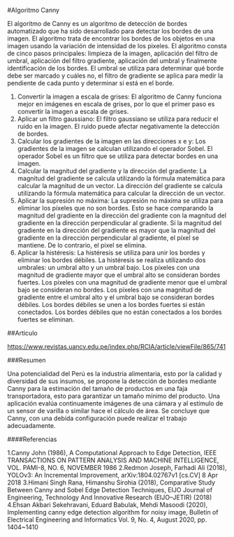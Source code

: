 #Algoritmo Canny

El algoritmo de Canny es un algoritmo de detección de bordes automatizado que ha sido desarrollado para detectar los bordes de una imagen. El algoritmo trata de encontrar los bordes de los objetos en una imagen usando la variación de intensidad de los pixeles. El algoritmo consta de cinco pasos principales: limpieza de la imagen, aplicación del filtro de umbral, aplicación del filtro gradiente, aplicación del umbral y finalmente identificación de los bordes. El umbral se utiliza para determinar qué borde debe ser marcado y cuáles no, el filtro de gradiente se aplica para medir la pendiente de cada punto y determinar si está en el borde.
1. Convertir la imagen a escala de grises: El algoritmo de Canny funciona mejor en imágenes en escala de grises, por lo que el primer paso es convertir la imagen a escala de grises.
2. Aplicar un filtro gaussiano: El filtro gaussiano se utiliza para reducir el ruido en la imagen. El ruido puede afectar negativamente la detección de bordes.
3. Calcular los gradientes de la imagen en las direcciones x e y: Los gradientes de la imagen se calculan utilizando el operador Sobel. El operador Sobel es un filtro que se utiliza para detectar bordes en una imagen.
4. Calcular la magnitud del gradiente y la dirección del gradiente: La magnitud del gradiente se calcula utilizando la fórmula matemática para calcular la magnitud de un vector. La dirección del gradiente se calcula utilizando la fórmula matemática para calcular la dirección de un vector.
5. Aplicar la supresión no máxima: La supresión no máxima se utiliza para eliminar los píxeles que no son bordes. Esto se hace comparando la magnitud del gradiente en la dirección del gradiente con la magnitud del gradiente en la dirección perpendicular al gradiente. Si la magnitud del gradiente en la dirección del gradiente es mayor que la magnitud del gradiente en la dirección perpendicular al gradiente, el píxel se mantiene. De lo contrario, el píxel se elimina.
6. Aplicar la histéresis: La histéresis se utiliza para unir los bordes y eliminar los bordes débiles. La histéresis se realiza utilizando dos umbrales: un umbral alto y un umbral bajo. Los píxeles con una magnitud de gradiente mayor que el umbral alto se consideran bordes fuertes. Los píxeles con una magnitud de gradiente menor que el umbral bajo se consideran no bordes. Los píxeles con una magnitud de gradiente entre el umbral alto y el umbral bajo se consideran bordes débiles. Los bordes débiles se unen a los bordes fuertes si están conectados. Los bordes débiles que no están conectados a los bordes fuertes se eliminan.

##Artículo

https://www.revistas.uancv.edu.pe/index.php/RCIA/article/viewFile/865/741

###Resumen

Una potencialidad del Perú es la industria alimentaria, esto por la calidad y diversidad de sus insumos, se propone la detección de bordes mediante Canny para la estimación del tamaño de productos en una faja transportadora, esto para garantizar un tamaño mínimo del producto. Una aplicación evalúa continuamente imágenes de una cámara y al estímulo de un sensor de varilla o similar hace el cálculo de área. Se concluye que Canny, con una debida configuración puede realizar el trabajo adecuadamente.

####Referencias

1.Canny John (1986), A Computational Approach to Edge Detection, IEEE TRANSACTIONS ON PATTERN ANALYSIS AND MACHINE INTELLIGENCE, VOL. PAMI-8, NO. 6, NOVEMBER 1986
2.Redmon Joseph, Farhadi Ali (2018), YOLOv3: An Incremental Improvement, arXiv:1804.02767v1 [cs.CV] 8 Apr 2018
3.Himani Singh Rana, Himanshu Sirohia (2018), Comparative Study Between Canny and Sobel Edge Detection Techniques, EIJO Journal of Engineering, Technology And Innovative Research (EIJO–JETIR) (2018)
4.Ehsan Akbari Sekehravani, Eduard Babulak, Mehdi Masoodi (2020), Implementing canny edge detection algorithm for noisy image, Bulletin of Electrical Engineering and Informatics Vol. 9, No. 4, August 2020, pp. 1404~1410
